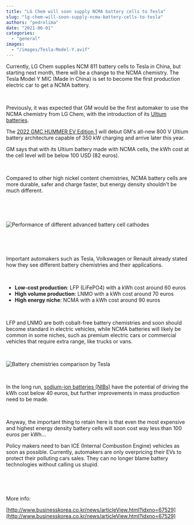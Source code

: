 ```yaml
---
title: "LG Chem will soon supply NCMA battery cells to Tesla"
slug: "lg-chem-will-soon-supply-ncma-battery-cells-to-tesla"
authors: "pedrolima"
date: "2021-06-01"
categories: 
  - "general"
images: 
  - "/images/Tesla-Model-Y.avif"
---
```


Currently, LG Chem supplies NCM 811 battery cells to Tesla in China, but starting next month, there will be a change to the NCMA chemistry. The Tesla Model Y MIC (Made in China) is set to become the first production electric car to get a NCMA battery.

 

Previously, it was expected that GM would be the first automaker to use the NCMA chemistry from LG Chem, with the introduction of its [Ultium batteries](https://media.gm.com/content/dam/Media/images/US/Release_Images/2020/sep/0916-UltumDrive/GM-EV-Fact%20Sheet-1-Architecture-and-Ultium-Battery-System.pdf).

The [2022 GMC HUMMER EV Edition 1](https://www.gmc.com/electric/hummer-ev/pickup-trucks) will debut GM's all-new 800 V Ultium battery architecture capable of 350 kW charging and arrive later this year.

GM says that with its Ultium battery made with NCMA cells, the kWh cost at the cell level will be below 100 USD (82 euros).

 

Compared to other high nickel content chemistries, NCMA battery cells are more durable, safer and charge faster, but energy density shouldn't be much different.

 

 

![Performance of different advanced battery cell cathodes](images/Performance-of-different-advanced-battery-cell-cathodes.avif)

 

 

Important automakers such as Tesla, Volkswagen or Renault already stated how they see different battery chemistries and their applications.

 

- **Low-cost production**: LFP (LiFePO4) with a kWh cost around 60 euros
- **High volume production**: LNMO with a kWh cost around 70 euros
- **High energy niche**: NCMA with a kWh cost around 90 euros

 

LFP and LNMO are both cobalt-free battery chemistries and soon should become standard in electric vehicles, while NCMA batteries will likely be common in some niches, such as premium electric cars or commercial vehicles that require extra range, like trucks or vans.

 

![Battery chemistries comparison by Tesla](images/Battery-chemistries-comparison-by-Tesla.avif)

 

In the long run, [sodium-ion batteries (NIBs)](/2021/05/28/sodium-ion-batteries-are-coming/) have the potential of driving the kWh cost below 40 euros, but further improvements in mass production need to be made.

 

Anyway, the important thing to retain here is that even the most expensive and highest energy density battery cells will soon cost way less than 100 euros per kWh...

Policy makers need to ban ICE (Internal Combustion Engine) vehicles as soon as possible. Currently, automakers are only overpricing their EVs to protect their polluting cars sales. They can no longer blame battery technologies without calling us stupid.

 

 

More info:

[http://www.businesskorea.co.kr/news/articleView.html?idxno=67529](http://www.businesskorea.co.kr/news/articleView.html?idxno=67529)
